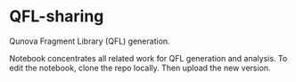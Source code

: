 # QFL-sharing

Qunova Fragment Library (QFL) generation.

Notebook concentrates all related work for QFL generation and analysis.
To edit the notebook, clone the repo locally. Then upload the new version.
